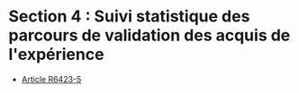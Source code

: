 # Section 4 : Suivi statistique des parcours de validation des acquis de l'expérience 

* [Article R6423-5](./LEGIARTI000029756009.md)
